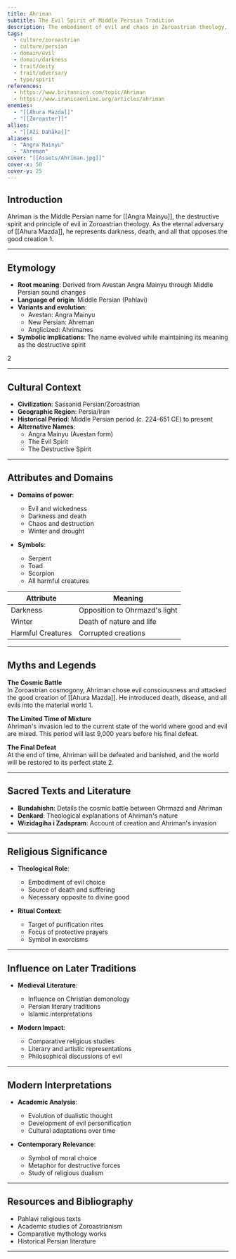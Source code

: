 ```yaml
---
title: Ahriman
subtitle: The Evil Spirit of Middle Persian Tradition
description: The embodiment of evil and chaos in Zoroastrian theology, known in Avestan as Angra Mainyu
tags:
  - culture/zoroastrian
  - culture/persian
  - domain/evil
  - domain/darkness
  - trait/deity
  - trait/adversary
  - type/spirit
references:
  - https://www.britannica.com/topic/Ahriman
  - https://www.iranicaonline.org/articles/ahriman
enemies:
  - "[[Ahura Mazda]]"
  - "[[Zoroaster]]"
allies:
  - "[[Aži Dahāka]]"
aliases:
  - "Angra Mainyu"
  - "Ahreman"
cover: "[[Assets/Ahriman.jpg]]"
cover-x: 50
cover-y: 25
---
```

##  Introduction
Ahriman is the Middle Persian name for [[Angra Mainyu]], the destructive spirit and principle of evil in Zoroastrian theology. As the eternal adversary of [[Ahura Mazda]], he represents darkness, death, and all that opposes the good creation <mcreference link="https://www.britannica.com/topic/Ahriman" index="1">1</mcreference>.

---

## Etymology

- **Root meaning**: Derived from Avestan Angra Mainyu through Middle Persian sound changes
- **Language of origin**: Middle Persian (Pahlavi)
- **Variants and evolution**: 
  - Avestan: Angra Mainyu
  - New Persian: Ahreman
  - Anglicized: Ahrimanes
- **Symbolic implications**: The name evolved while maintaining its meaning as the destructive spirit

<mcreference link="https://www.iranicaonline.org/articles/ahriman" index="2">2</mcreference>

---

##  Cultural Context

- **Civilization**: Sassanid Persian/Zoroastrian
- **Geographic Region**: Persia/Iran
- **Historical Period**: Middle Persian period (c. 224-651 CE) to present
- **Alternative Names**:
  - Angra Mainyu (Avestan form)
  - The Evil Spirit
  - The Destructive Spirit

---

## Attributes and Domains

- **Domains of power**: 
  - Evil and wickedness
  - Darkness and death
  - Chaos and destruction
  - Winter and drought

- **Symbols**: 
  - Serpent
  - Toad
  - Scorpion
  - All harmful creatures

| Attribute | Meaning |
|-----------|----------|
| Darkness | Opposition to Ohrmazd's light |
| Winter | Death of nature and life |
| Harmful Creatures | Corrupted creations |

---

## Myths and Legends

**The Cosmic Battle**  
In Zoroastrian cosmogony, Ahriman chose evil consciousness and attacked the good creation of [[Ahura Mazda]]. He introduced death, disease, and all evils into the material world <mcreference link="https://www.britannica.com/topic/Ahriman" index="1">1</mcreference>.

**The Limited Time of Mixture**  
Ahriman's invasion led to the current state of the world where good and evil are mixed. This period will last 9,000 years before his final defeat.

**The Final Defeat**  
At the end of time, Ahriman will be defeated and banished, and the world will be restored to its perfect state <mcreference link="https://www.iranicaonline.org/articles/ahriman" index="2">2</mcreference>.

---

## Sacred Texts and Literature

- **Bundahishn**: Details the cosmic battle between Ohrmazd and Ahriman
- **Denkard**: Theological explanations of Ahriman's nature
- **Wizidagiha i Zadspram**: Account of creation and Ahriman's invasion

---

## Religious Significance

- **Theological Role**:
  - Embodiment of evil choice
  - Source of death and suffering
  - Necessary opposite to divine good

- **Ritual Context**:
  - Target of purification rites
  - Focus of protective prayers
  - Symbol in exorcisms

---

## Influence on Later Traditions

- **Medieval Literature**:
  - Influence on Christian demonology
  - Persian literary traditions
  - Islamic interpretations

- **Modern Impact**:
  - Comparative religious studies
  - Literary and artistic representations
  - Philosophical discussions of evil

---

## Modern Interpretations

- **Academic Analysis**:
  - Evolution of dualistic thought
  - Development of evil personification
  - Cultural adaptations over time

- **Contemporary Relevance**:
  - Symbol of moral choice
  - Metaphor for destructive forces
  - Study of religious dualism

---

## Resources and Bibliography

- Pahlavi religious texts
- Academic studies of Zoroastrianism
- Comparative mythology works
- Historical Persian literature

---